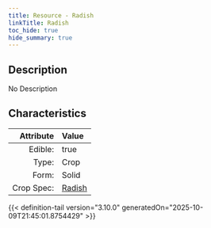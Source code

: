 ```yaml
---
title: Resource - Radish
linkTitle: Radish
toc_hide: true
hide_summary: true
---
```

<!-- This is generated by the MarsSim HelpGenertor, do not edit. -->

## Description
No Description

## Characteristics

| Attribute      | Value |
|--------:|:------|
|Edible:|true|
|Type:|Crop|
|Form:|Solid|
|Crop Spec:|[Radish](/docs/definitions/crop/radish)|
 



    


{{< definition-tail version="3.10.0" generatedOn="2025-10-09T21:45:01.8754429" >}}


